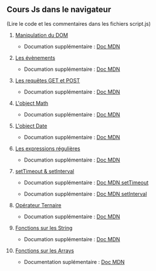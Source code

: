 ## Cours Js dans le navigateur

(Lire le code et les commentaires dans les fichiers script.js)

1.  [Manipulation du DOM](https://github.com/jerostax/Js_DOM_Events_Requests/tree/master/DOM)

    - Documation supplémentaire : [Doc MDN](https://developer.mozilla.org/fr/docs/Web/API/Document_Object_Model)

2.  [Les évènements](https://github.com/jerostax/Js_DOM_Events_Requests/tree/master/Ev%C3%A8nements)

    - Documation supplémentaire : [Doc MDN](https://developer.mozilla.org/fr/docs/Web/Events)

3.  [Les requêtes GET et POST](https://github.com/jerostax/Js_DOM_Events_Requests/tree/master/Requ%C3%AAtes)

    - Documation supplémentaire : [Doc MDN](https://developer.mozilla.org/fr/docs/Web/API/XMLHttpRequest)

4.  [L'object Math](<https://github.com/jerostax/Js_DOM_Events_Requests/tree/master/Math()>)

    - Documation supplémentaire : [Doc MDN](https://developer.mozilla.org/fr/docs/Web/JavaScript/Reference/Objets_globaux/Math)

5.  [L'object Date](<https://github.com/jerostax/Js_DOM_Events_Requests/tree/master/Date()>)
    - Documation supplémentaire : [Doc MDN](https://developer.mozilla.org/fr/docs/Web/JavaScript/Reference/Objets_globaux/Date)
6.  [Les expressions régulières](https://github.com/jerostax/Js_DOM_Events_Requests/tree/master/Expressions%20R%C3%A9guli%C3%A8res)

    - Documation supplémentaire : [Doc MDN](https://developer.mozilla.org/fr/docs/Web/JavaScript/Reference/Objets_globaux/RegExp)

7.  [setTimeout & setInterval](https://github.com/jerostax/Js_DOM_Events_Requests/tree/master/SetTimeout%20:%20SetInterval)

    - Documation supplémentaire : [Doc MDN setTimeout](https://developer.mozilla.org/fr/docs/Web/API/WindowOrWorkerGlobalScope/setTimeout) <br>

    - Documation supplémentaire : [Doc MDN setInterval](https://developer.mozilla.org/fr/docs/Web/API/WindowTimers/setInterval)

8.  [Opérateur Ternaire](https://github.com/jerostax/Js_DOM_Events_Requests/tree/master/Op%C3%A9rateur%20Ternaire)

    - Documation supplémentaire : [Doc MDN](https://developer.mozilla.org/fr/docs/Web/JavaScript/Reference/Op%C3%A9rateurs/L_op%C3%A9rateur_conditionnel)

9.  [Fonctions sur les String](https://github.com/jerostax/Js_DOM_Events_Requests/tree/master/Fonctions%20de%20String)

    - Documation supplémentaire : [Doc MDN](https://developer.mozilla.org/fr/docs/Web/JavaScript/Reference/Objets_globaux/String)

10. [Fonctions sur les Arrays](https://github.com/jerostax/Js_DOM_Events_Requests/tree/master/Fonctions%20d'Array)

    - Documentation suplémentaire : [Doc MDN](https://developer.mozilla.org/fr/docs/Web/JavaScript/Reference/Objets_globaux/Array)
